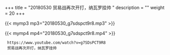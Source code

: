 +++
title = "20180530  贸易战再次开打，纳瓦罗挂帅 "
description = ""
weight = 20
+++

{{< mymp3 mp3="20180530_g7sdspct9r8.mp3" >}}

{{< mymp4 mp4="20180530_g7sdspct9r8.mp4" >}}

     
     https://www.youtube.com/watch?v=g7SDsPCT9R8 
     贸易战再次开打，纳瓦罗挂帅 
